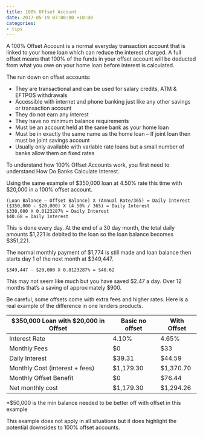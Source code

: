 ```yaml
---
title: 100% Offset Account
date: 2017-05-19 07:00:00 +10:00
categories:
- tips
---
```


A 100% Offset Account is a normal everyday transaction account that is linked to your home loan which can reduce the interest charged. A full offset means that 100% of the funds in your offset account will be deducted from what you owe on your home loan before interest is calculated.

The run down on offset accounts:

- They are transactional and can be used for salary credits, ATM & EFTPOS withdrawals
- Accessible with internet and phone banking just like any other savings or transaction account
- They do not earn any interest
- They have no minimum balance requirements
- Must be an account held at the same bank as your home loan
- Must be in exactly the same name as the home loan – If joint loan then must be joint savings account
- Usually only available with variable rate loans but a small number of banks allow them on fixed rates

To understand how 100% Offset Accounts work, you first need to understand How Do Banks Calculate Interest. 

Using the same example of $350,000 loan at 4.50% rate this time with $20,000 in a 100% offset account.

    (Loan Balance – Offset Balance) X (Annual Rate/365) = Daily Interest
    ($350,000 - $20,000) X (4.50% / 365) = Daily Interest
    $330,000 X 0.0123287% = Daily Interest 
    $40.68 = Daily Interest

This is done every day.  At the end of a 30 day month, the total daily amounts $1,221 is debited to the loan so the loan balance becomes $351,221.

The normal monthly payment of $1,774 is still made and loan balance then starts day 1 of the next month at $349,447.

    $349,447 - $20,000 X 0.0123287% = $40.62

This may not seem like much but you have saved $2.47 a day.  Over 12 months that’s a saving of approximately $900.

Be careful, some offsets come with extra fees and higher rates. Here is a real example of the difference in one lenders products.

| $350,000 Loan with $20,000 in Offset | Basic no offset | With Offset |
| ------------------------------------ | --------------- | ----------- |
| Interest Rate                        | 4.10%           | 4.65%       |
| Monthly Fees                         | $0              | $33         |
| Daily Interest                       | $39.31          | $44.59      |
| Monthly Cost (interest + fees)       | $1,179.30       | $1,370.70   |
| Monthly Offset Benefit               | $0              | $76.44      |
| Net monthly cost                     | $1,179.30       | $1,294.26   |

*$50,000 is the min balance needed to be better off with offset in this example

This example does not apply in all situations but it does highlight the potential downsides to 100% offset accounts.
